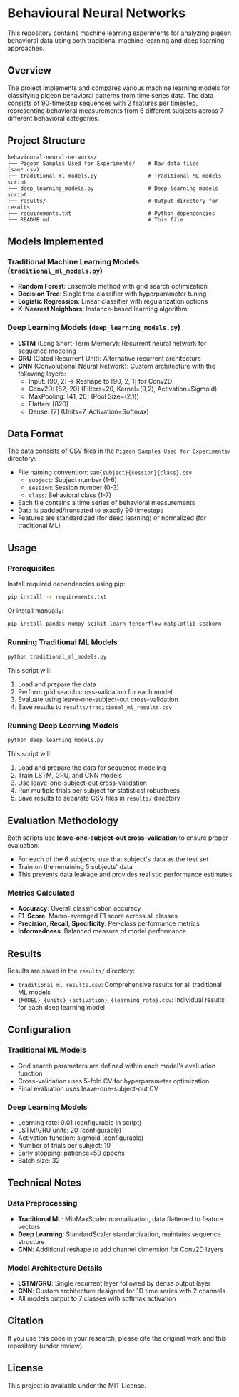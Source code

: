 # Behavioural Neural Networks

This repository contains machine learning experiments for analyzing pigeon behavioral data using both traditional machine learning and deep learning approaches.

## Overview

The project implements and compares various machine learning models for classifying pigeon behavioral patterns from time series data. The data consists of 90-timestep sequences with 2 features per timestep, representing behavioral measurements from 6 different subjects across 7 different behavioral categories.

## Project Structure

```
behavioural-neural-networks/
├── Pigeon Samples Used for Experiments/    # Raw data files (sam*.csv)
├── traditional_ml_models.py                # Traditional ML models script
├── deep_learning_models.py                 # Deep learning models script
├── results/                                # Output directory for results
├── requirements.txt                        # Python dependencies
└── README.md                               # This file
```

## Models Implemented

### Traditional Machine Learning Models (`traditional_ml_models.py`)
- **Random Forest**: Ensemble method with grid search optimization
- **Decision Tree**: Single tree classifier with hyperparameter tuning
- **Logistic Regression**: Linear classifier with regularization options
- **K-Nearest Neighbors**: Instance-based learning algorithm

### Deep Learning Models (`deep_learning_models.py`)
- **LSTM** (Long Short-Term Memory): Recurrent neural network for sequence modeling
- **GRU** (Gated Recurrent Unit): Alternative recurrent architecture
- **CNN** (Convolutional Neural Network): Custom architecture with the following layers:
  - Input: [90, 2] → Reshape to [90, 2, 1] for Conv2D
  - Conv2D: [82, 20] (Filters=20, Kernel=(9,2), Activation=Sigmoid)
  - MaxPooling: [41, 20] (Pool Size=(2,1))
  - Flatten: [820]
  - Dense: [7] (Units=7, Activation=Softmax)

## Data Format

The data consists of CSV files in the `Pigeon Samples Used for Experiments/` directory:
- File naming convention: `sam{subject}{session}{class}.csv`
  - `subject`: Subject number (1-6)
  - `session`: Session number (0-3)
  - `class`: Behavioral class (1-7)
- Each file contains a time series of behavioral measurements
- Data is padded/truncated to exactly 90 timesteps
- Features are standardized (for deep learning) or normalized (for traditional ML)

## Usage

### Prerequisites

Install required dependencies using pip:
```bash
pip install -r requirements.txt
```

Or install manually:
```bash
pip install pandas numpy scikit-learn tensorflow matplotlib seaborn
```

### Running Traditional ML Models

```bash
python traditional_ml_models.py
```

This script will:
1. Load and prepare the data
2. Perform grid search cross-validation for each model
3. Evaluate using leave-one-subject-out cross-validation
4. Save results to `results/traditional_ml_results.csv`

### Running Deep Learning Models

```bash
python deep_learning_models.py
```

This script will:
1. Load and prepare the data for sequence modeling
2. Train LSTM, GRU, and CNN models
3. Use leave-one-subject-out cross-validation
4. Run multiple trials per subject for statistical robustness
5. Save results to separate CSV files in `results/` directory

## Evaluation Methodology

Both scripts use **leave-one-subject-out cross-validation** to ensure proper evaluation:
- For each of the 6 subjects, use that subject's data as the test set
- Train on the remaining 5 subjects' data
- This prevents data leakage and provides realistic performance estimates

### Metrics Calculated

- **Accuracy**: Overall classification accuracy
- **F1-Score**: Macro-averaged F1 score across all classes
- **Precision, Recall, Specificity**: Per-class performance metrics
- **Informedness**: Balanced measure of model performance

## Results

Results are saved in the `results/` directory:
- `traditional_ml_results.csv`: Comprehensive results for all traditional ML models
- `{MODEL}_{units}_{activation}_{learning_rate}.csv`: Individual results for each deep learning model

## Configuration

### Traditional ML Models
- Grid search parameters are defined within each model's evaluation function
- Cross-validation uses 5-fold CV for hyperparameter optimization
- Final evaluation uses leave-one-subject-out CV

### Deep Learning Models
- Learning rate: 0.01 (configurable in script)
- LSTM/GRU units: 20 (configurable)
- Activation function: sigmoid (configurable)
- Number of trials per subject: 10
- Early stopping: patience=50 epochs
- Batch size: 32

## Technical Notes

### Data Preprocessing
- **Traditional ML**: MinMaxScaler normalization, data flattened to feature vectors
- **Deep Learning**: StandardScaler standardization, maintains sequence structure
- **CNN**: Additional reshape to add channel dimension for Conv2D layers

### Model Architecture Details
- **LSTM/GRU**: Single recurrent layer followed by dense output layer
- **CNN**: Custom architecture designed for 1D time series with 2 channels
- All models output to 7 classes with softmax activation

## Citation

If you use this code in your research, please cite the original work and this repository (under review).

## License

This project is available under the MIT License.